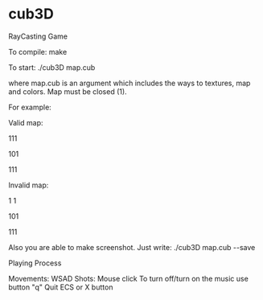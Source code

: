 # cub3D
RayCasting Game

To compile:
make

To start:
./cub3D map.cub

where map.cub is an argument which includes the ways to textures, map and colors.
Map must be closed (1).

For example:

Valid map:

111 

101

111 

Invalid map:

1 1

101

111

Also you are able to make screenshot. Just write:
./cub3D map.cub --save

Playing Process

Movements:
WSAD
Shots:
Mouse click
To turn off/turn on the music use button "q"
Quit ECS or X button
